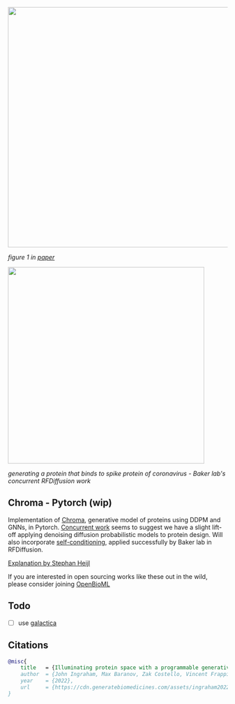 <img src="./chroma.png" width="550px"></img>

<i>figure 1 in <a href="https://www.biorxiv.org/content/10.1101/2022.12.01.518682v1">paper</a></i>

<img src="./rfdiffusion.gif" width="450px"></img>

*generating a protein that binds to spike protein of coronavirus - Baker lab's concurrent RFDiffusion work*

## Chroma - Pytorch (wip)

Implementation of <a href="https://generatebiomedicines.com/chroma">Chroma</a>, generative model of proteins using DDPM and GNNs, in Pytorch. <a href="https://www.bakerlab.org/2022/11/30/diffusion-model-for-protein-design/">Concurrent work</a> seems to suggest we have a slight lift-off applying denoising diffusion probabilistic models to protein design. Will also incorporate <a href="https://arxiv.org/abs/2208.04202">self-conditioning</a>, applied successfully by Baker lab in RFDiffusion.

<a href="https://stephanheijl.com/rfdiffusion.html">Explanation by Stephan Heijl</a>

If you are interested in open sourcing works like these out in the wild, please consider joining <a href="https://openbioml.org/">OpenBioML</a>

## Todo

- [ ] use <a href="https://huggingface.co/mrm8488/galactica-125m">galactica</a>

## Citations

```bibtex
@misc{
    title   = {Illuminating protein space with a programmable generative model},
    author  = {John Ingraham, Max Baranov, Zak Costello, Vincent Frappier, Ahmed Ismail, Shan Tie, Wujie Wang, Vincent Xue, Fritz Obermeyer, Andrew Beam, Gevorg Grigoryan},    
    year    = {2022},
    url     = {https://cdn.generatebiomedicines.com/assets/ingraham2022.pdf}
}
```
